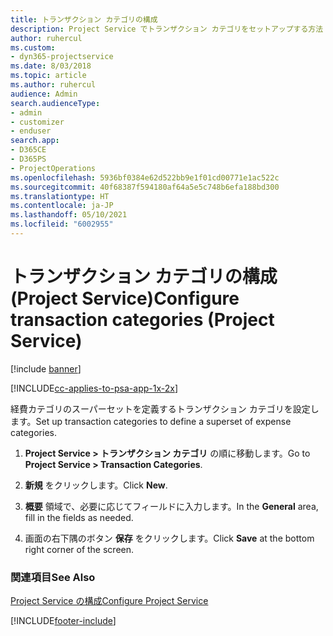 ```yaml
---
title: トランザクション カテゴリの構成
description: Project Service でトランザクション カテゴリをセットアップする方法
author: ruhercul
ms.custom:
- dyn365-projectservice
ms.date: 8/03/2018
ms.topic: article
ms.author: ruhercul
audience: Admin
search.audienceType:
- admin
- customizer
- enduser
search.app:
- D365CE
- D365PS
- ProjectOperations
ms.openlocfilehash: 5936bf0384e62d522bb9e1f01cd00771e1ac522c
ms.sourcegitcommit: 40f68387f594180af64a5e5c748b6efa188bd300
ms.translationtype: HT
ms.contentlocale: ja-JP
ms.lasthandoff: 05/10/2021
ms.locfileid: "6002955"
---
```

# <a name="configure-transaction-categories-project-service"></a><span data-ttu-id="dcb50-103">トランザクション カテゴリの構成 (Project Service)</span><span class="sxs-lookup"><span data-stu-id="dcb50-103">Configure transaction categories (Project Service)</span></span>

[!include [banner](../includes/psa-now-project-operations.md)]

[!INCLUDE[cc-applies-to-psa-app-1x-2x](../includes/cc-applies-to-psa-app-1x-2x.md)]

<span data-ttu-id="dcb50-104">経費カテゴリのスーパーセットを定義するトランザクション カテゴリを設定します。</span><span class="sxs-lookup"><span data-stu-id="dcb50-104">Set up transaction categories to define a superset of expense categories.</span></span>  
  
1.  <span data-ttu-id="dcb50-105">**Project Service > トランザクション カテゴリ** の順に移動します。</span><span class="sxs-lookup"><span data-stu-id="dcb50-105">Go to **Project Service > Transaction Categories**.</span></span>  
  
2.  <span data-ttu-id="dcb50-106">**新規** をクリックします。</span><span class="sxs-lookup"><span data-stu-id="dcb50-106">Click **New**.</span></span>  
  
3.  <span data-ttu-id="dcb50-107">**概要** 領域で、必要に応じてフィールドに入力します。</span><span class="sxs-lookup"><span data-stu-id="dcb50-107">In the **General** area, fill in the fields as needed.</span></span>  
  
4.  <span data-ttu-id="dcb50-108">画面の右下隅のボタン **保存** をクリックします。</span><span class="sxs-lookup"><span data-stu-id="dcb50-108">Click **Save** at the bottom right corner of the screen.</span></span>  
  
### <a name="see-also"></a><span data-ttu-id="dcb50-109">関連項目</span><span class="sxs-lookup"><span data-stu-id="dcb50-109">See Also</span></span>  
 [<span data-ttu-id="dcb50-110">Project Service の構成</span><span class="sxs-lookup"><span data-stu-id="dcb50-110">Configure Project Service</span></span>](../psa/configure.md)


[!INCLUDE[footer-include](../includes/footer-banner.md)]